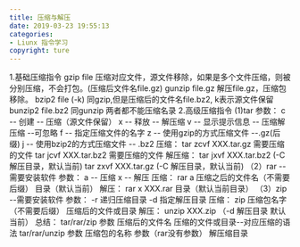 ```yaml
---
title: 压缩与解压
date: 2019-03-23 19:55:13
categories: 
- Liunx 指令学习
copyright: ture
---
```


1.基础压缩指令
	gzip file		压缩对应文件，源文件移除，如果是多个文件压缩，则被分别压缩，不会打包。(压缩后文件名file.gz)
	gunzip file.gz		解压file.gz，压缩包移除。
	bzip2 file (-k)	同gzip,但是压缩后的文件名file.bz2, k表示源文件保留
	bunzip2 file.bz2   同gunzip
	两者都不能压缩名录
	<!--more-->
2.高级压缩指令
	(1)tar
		参数：
			c -- 创建  -- 压缩（源文件保留）
			x -- 释放  -- 解压缩
			v -- 显示提示信息 -- 压缩解压缩 --可忽略
			f -- 指定压缩文件的名字
			z -- 使用gzip的方式压缩文件 --.gz(后缀)
			j -- 使用bzip2的方式压缩文件 -- .bz2
		压缩：
			tar zcvf XXX.tar.gz 需要压缩的文件
			tar jcvf XXX.tar.bz2 需要压缩的文件
		解压缩：
			tar jxvf XXX.tar.bz2 (-C 解压目录，默认当前)
			tar zxvf XXX.tar.gz (-C 解压目录，默认当前)
	（2）rar  --需要安装软件
		参数：
			a -- 压缩
			x -- 解压
		压缩：
			rar a 压缩之后的文件名（不需要后缀） 目录（默认当前）
		解压：
			rar x XXX.rar 目录（默认当前目录）
	（3）zip  --需要安装软件
		参数：
			-r 递归压缩目录
			-d 指定解压目录
		压缩：
			zip 压缩包名字（不需要后缀） 压缩后的文件或目录
		解压：
			unzip XXX.zip （-d 解压目录  默认当前）
总结：
	tar/rar/zip 参数  压缩后的文件名  压缩的文件或目录--对应压缩的语法
	tar/rar/unzip 参数 压缩包的名称 参数（rar没有参数） 解压缩目录